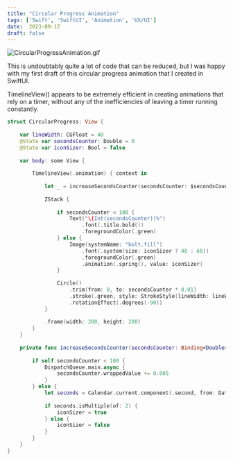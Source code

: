 ```yaml
---
title: "Circular Progress Animation"
tags: ['Swift', 'SwiftUI', 'Animation', 'UX/UI']
date:  2023-09-17
draft: false
---
```


![CircularProgressAnimation.gif](/CircularProgressAnimation.gif)

This is undoubtably quite a lot of code that can be reduced, but I was happy with my first draft of this circular progress animation that I created in SwiftUI.

TimelineView() appears to be extremely efficient in creating animations that rely on a timer, without any of the inefficiencies of leaving a timer running constantly.

```swift
struct CircularProgress: View {
    
    var lineWidth: CGFloat = 40
    @State var secondsCounter: Double = 0
    @State var iconSizer: Bool = false
    
    var body: some View {
        
        TimelineView(.animation) { context in
            
            let _ = increaseSecondsCounter(secondsCounter: $secondsCounter)
            
            ZStack {
                
                if secondsCounter < 100 {
                    Text("\(Int(secondsCounter))%")
                        .font(.title.bold())
                        .foregroundColor(.green)
                } else {
                    Image(systemName: "bolt.fill")
                        .font(.system(size: iconSizer ? 40 : 60))
                        .foregroundColor(.green)
                        .animation(.spring(), value: iconSizer)
                }
                
                Circle()
                    .trim(from: 0, to: secondsCounter * 0.01)
                    .stroke(.green, style: StrokeStyle(lineWidth: lineWidth, lineCap: .round, lineJoin: .round))
                    .rotationEffect(.degrees(-90))
            }
            
            .frame(width: 200, height: 200)
        }
    }
    
    private func increaseSecondsCounter(secondsCounter: Binding<Double>) {
        
        if self.secondsCounter < 100 {
            DispatchQueue.main.async {
                secondsCounter.wrappedValue += 0.005
            }
        } else {
            let seconds = Calendar.current.component(.second, from: Date())
            
            if seconds.isMultiple(of: 2) {
                iconSizer = true
            } else {
                iconSizer = false
            }
        }
    }
}
```
